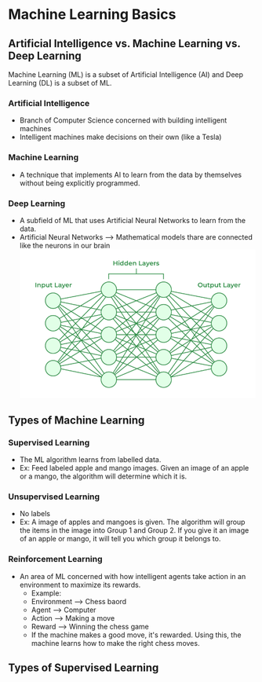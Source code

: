 # Machine Learning Basics 
## Artificial Intelligence vs. Machine Learning vs. Deep Learning 
Machine Learning (ML) is a subset of Artificial Intelligence (AI) and Deep Learning (DL) is a subset of ML. 
### Artificial Intelligence 
* Branch of Computer Science concerned with building intelligent machines 
* Intelligent machines make decisions on their own (like a Tesla)
### Machine Learning 
* A technique that implements AI to learn from the data by themselves without being explicitly programmed. 
### Deep Learning 
* A subfield of ML that uses Artificial Neural Networks to learn from the data. 
* Artificial Neural Networks --> Mathematical models thare are connected like the neurons in our brain
![Artificial Neural Networks](artificial-neural-networks.png)
## Types of Machine Learning 
### Supervised Learning 
* The ML algorithm learns from labelled data. 
* Ex: Feed labeled apple and mango images. Given an image of an apple or a mango, the algorithm will determine which it is. 
### Unsupervised Learning 
* No labels
* Ex: A image of apples and mangoes is given. The algorithm will group the items in the image into Group 1 and Group 2. If you give it an image of an apple or mango, it will tell you which group it belongs to. 
### Reinforcement Learning 
* An area of ML concerned with how intelligent agents take action in an environment to maximize its rewards. 
    * Example:
    * Environment --> Chess baord 
    * Agent --> Computer 
    * Action --> Making a move 
    * Reward --> Winning the chess game 
    * If the machine makes a good move, it's rewarded. Using this, the machine learns how to make the right chess moves. 
## Types of Supervised Learning